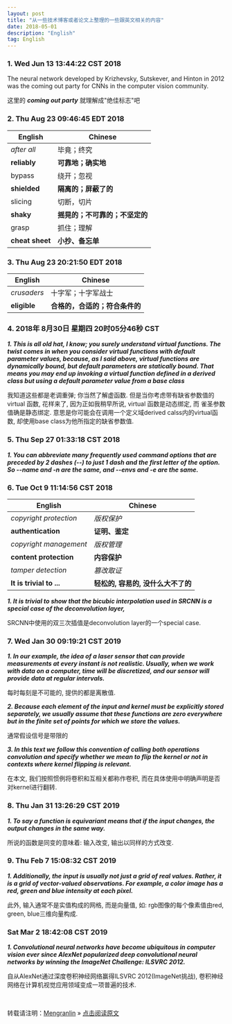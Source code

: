 ```yaml
---
layout: post
title: "从一些技术博客或者论文上整理的一些跟英文相关的内容"
date: 2018-05-01 
description: "English"
tag: English
---
```


### 1. Wed Jun 13 13:44:22 CST 2018

The neural network developed by Krizhevsky, Sutskever, and Hinton in 2012 was the coming out party for CNNs in the computer vision community.

这里的 ___coming out party___ 就理解成"绝佳标志"吧


### 2. Thu Aug 23 09:46:45 EDT 2018


|     English                               | Chinese                               |
| ------------                              | ------------------------------        |
| _after all_                                 |     毕竟；终究                      |
| __reliably__                                  | __可靠地；确实地__                    |
| bypass                                    |     绕开；忽视                        |
| __shielded__                                  | __隔离的；屏蔽了的__                    |
| slicing                                   |     切断，切片                        |
| __shaky__                                     | __摇晃的；不可靠的；不坚定的__      |
| grasp                                     |     抓住；理解                        |
| __cheat sheet__                           | __小抄、备忘单__      |
 
### 3. Thu Aug 23 20:21:50 EDT 2018

|     English                               | Chinese                               |
| ------------                              | ------------------------------        |
| _crusaders_                                 |     十字军；十字军战士                |
| __eligible__                                | __合格的，合适的；符合条件的__          |

### 4. 2018年 8月30日 星期四 20时05分46秒 CST

___1. This is all old hat, I know; you surely understand virtual functions. The twist comes in when you consider virtual functions with default
parameter values, because, as I said above, virtual functions are dynamically bound, but default parameters are statically bound. That
means you may end up invoking a virtual function defined in a derived class but using a default parameter value from a base class___

我知道这些都是老调重弹; 你当然了解虚函数. 但是当你考虑带有缺省参数值的virtual 函数, 花样来了, 因为正如我稍早所说, virtual 函数是动态绑定, 而
雀圣参数值确是静态绑定. 意思是你可能会在调用一个定义域derived calss内的virtual函数, 却使用base class为他所指定的缺省参数值.

### 5. Thu Sep 27 01:33:18 CST 2018

___1. You can abbreviate many frequently used command options that are preceded by 2 dashes (--) to just 1 dash
and the first letter of the option. So --name and -n are the same, and --envs and -e are the same.___

### 6. Tue Oct  9 11:14:56 CST 2018

|     English                               | Chinese                               |
| ------------                              | ------------------------------        |
| _copyright protection_                                 |     _版权保护_                |
| __authentication__                                | __证明、鉴定__          |
| _copyright management_                                 |     _版权管理_                |
| __content protection__                                | __内容保护__          |
| _tamper detection_                                 |     _篡改取证_                |
| __It is trivial to ...__                                | __轻松的, 容易的, 没什么大不了的__          |

___1. It is trivial to show that the bicubic interpolation used in SRCNN is a special case of the deconvolution layer,___

SRCNN中使用的双三次插值是deconvolution layer的一个special case.


### 7. Wed Jan 30 09:19:21 CST 2019

___1. In our example, the idea of a laser sensor that can provide measurements at
every instant is not realistic. Usually, when we work with data on a computer,
time will be discretized, and our sensor will provide data at regular intervals.___

每时每刻是不可能的, 提供的都是离散值.

___2. Because each element of the input and kernel must be explicitly stored
separately, we usually assume that these functions are zero everywhere but in the
finite set of points for which we store the values.___

通常假设信号是带限的

___3. In this text we follow this convention of calling both operations convolution and
specify whether we mean to flip the kernel or not in contexts where kernel flipping
is relevant.___

在本文, 我们按照惯例将卷积和互相关都称作卷积, 而在具体使用中明确声明是否对kernel进行翻转.


### 8. Thu Jan 31 13:26:29 CST 2019

___1. To say a function is equivariant means that if the input changes, the output changes in the same way.___

所说的函数是同变的意味着: 输入改变, 输出以同样的方式改变.

### 9. Thu Feb  7 15:08:32 CST 2019

___1. Additionally, the input is usually not just a grid of real values. Rather, it is a grid of vector-valued observations. For example, a color image has a red, green and blue intensity at each pixel.___

此外, 输入通常不是实值构成的网格, 而是向量值, 如: rgb图像的每个像素值由red, green, blue三维向量构成.

### Sat Mar  2 18:42:08 CST 2019

___1. Convolutional neural networks have become ubiquitous in computer vision ever since AlexNet popularized deep convolutional neural networks by winning the ImageNet Challenge: ILSVRC 2012.___

自从AlexNet通过深度卷积神经网络赢得ILSVRC 2012(ImageNet挑战), 卷积神经网络在计算机视觉应用领域变成一项普遍的技术.

<br>

转载请注明：[Mengranlin](https://lmrshare.github.io) » [点击阅读原文](https://lmrshare.github.io/2015/09/iOS9_Note/) 
